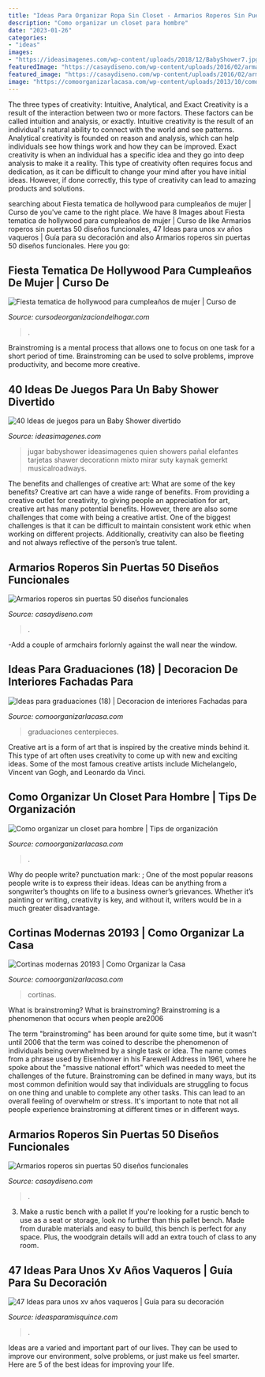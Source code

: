 ```yaml
---
title: "Ideas Para Organizar Ropa Sin Closet - Armarios Roperos Sin Puertas 50 Diseños Funcionales"
description: "Como organizar un closet para hombre"
date: "2023-01-26"
categories:
- "ideas"
images:
- "https://ideasimagenes.com/wp-content/uploads/2018/12/BabyShower7.jpg"
featuredImage: "https://casaydiseno.com/wp-content/uploads/2016/02/armarios-roperos-organizados-pared-azul-1.jpg"
featured_image: "https://casaydiseno.com/wp-content/uploads/2016/02/armarios-roperos-organizados-pared-azul-1.jpg"
image: "https://comoorganizarlacasa.com/wp-content/uploads/2013/10/como-ordenar-un-closet-pequeno-de-hombre-3.jpg"
---
```



The three types of creativity: Intuitive, Analytical, and Exact
Creativity is a result of the interaction between two or more factors. These factors can be called intuition and analysis, or exactly. Intuitive creativity is the result of an individual's natural ability to connect with the world and see patterns. Analytical creativity is founded on reason and analysis, which can help individuals see how things work and how they can be improved. 
Exact creativity is when an individual has a specific idea and they go into deep analysis to make it a reality. This type of creativity often requires focus and dedication, as it can be difficult to change your mind after you have initial ideas. However, if done correctly, this type of creativity can lead to amazing products and solutions.

	

		
searching about Fiesta tematica de hollywood para cumpleaños de mujer | Curso de you've came to the right place. We have 8 Images about Fiesta tematica de hollywood para cumpleaños de mujer | Curso de like Armarios roperos sin puertas 50 diseños funcionales, 47 Ideas para unos xv años vaqueros | Guía para su decoración and also Armarios roperos sin puertas 50 diseños funcionales. Here you go:
		
    
## Fiesta Tematica De Hollywood Para Cumpleaños De Mujer | Curso De

<img loading=lazy src="https://cursodeorganizaciondelhogar.com/wp-content/uploads/2018/02/fiesta-tematica-de-hollywood-para-cumpleanos-de-mujer-9.jpg" onerror="this.onerror=null;this.src='https://tse1.mm.bing.net/th?id=OIP.w_abJP79ZZd_4M-JiwD9YgHaLG&amp;pid=15.1';" alt="Fiesta tematica de hollywood para cumpleaños de mujer | Curso de">

_Source: cursodeorganizaciondelhogar.com_

>. 

	

Brainstroming is a mental process that allows one to focus on one task for a short period of time. Brainstroming can be used to solve problems, improve productivity, and become more creative.

    
## 40 Ideas De Juegos Para Un Baby Shower Divertido

<img loading=lazy src="https://ideasimagenes.com/wp-content/uploads/2018/12/BabyShower7.jpg" onerror="this.onerror=null;this.src='https://tse1.mm.bing.net/th?id=OIP.2XoB4tqg6lPG5MYkxCwQYQHaKe&amp;pid=15.1';" alt="40 Ideas de juegos para un Baby Shower divertido">

_Source: ideasimagenes.com_

>jugar babyshower ideasimagenes quien showers pañal elefantes tarjetas shawer decorationn mixto mirar suty kaynak gemerkt musicalroadways. 

	

The benefits and challenges of creative art: What are some of the key benefits?
Creative art can have a wide range of benefits. From providing a creative outlet for creativity, to giving people an appreciation for art, creative art has many potential benefits. However, there are also some challenges that come with being a creative artist. One of the biggest challenges is that it can be difficult to maintain consistent work ethic when working on different projects. Additionally, creativity can also be fleeting and not always reflective of the person’s true talent.

    
## Armarios Roperos Sin Puertas 50 Diseños Funcionales

<img loading=lazy src="https://casaydiseno.com/wp-content/uploads/2016/02/armarios-roperos-organizados-pared-azul-1.jpg" onerror="this.onerror=null;this.src='https://tse4.mm.bing.net/th?id=OIP.oedexuFYlhEP5mBsRT99WwHaG1&amp;pid=15.1';" alt="Armarios roperos sin puertas 50 diseños funcionales">

_Source: casaydiseno.com_

>. 

	

-Add a couple of armchairs forlornly against the wall near the window.

    
## Ideas Para Graduaciones (18) | Decoracion De Interiores Fachadas Para

<img loading=lazy src="http://comoorganizarlacasa.com/wp-content/uploads/2016/06/Ideas-para-graduaciones-18.jpg" onerror="this.onerror=null;this.src='https://tse2.mm.bing.net/th?id=OIP.WysT-F4Gk2dPIg7AFPlb3wHaKX&amp;pid=15.1';" alt="Ideas para graduaciones (18) | Decoracion de interiores Fachadas para">

_Source: comoorganizarlacasa.com_

>graduaciones centerpieces. 

	

Creative art is a form of art that is inspired by the creative minds behind it. This type of art often uses creativity to come up with new and exciting ideas. Some of the most famous creative artists include Michelangelo, Vincent van Gogh, and Leonardo da Vinci.

    
## Como Organizar Un Closet Para Hombre | Tips De Organización

<img loading=lazy src="https://comoorganizarlacasa.com/wp-content/uploads/2013/10/como-ordenar-un-closet-pequeno-de-hombre-3.jpg" onerror="this.onerror=null;this.src='https://tse4.mm.bing.net/th?id=OIP.z6g9wDVZm74oq3obs8Z5ZQHaJ4&amp;pid=15.1';" alt="Como organizar un closet para hombre | Tips de organización">

_Source: comoorganizarlacasa.com_

>. 

	

Why do people write?
punctuation mark: ;
One of the most popular reasons people write is to express their ideas. Ideas can be anything from a songwriter’s thoughts on life to a business owner’s grievances. Whether it’s painting or writing, creativity is key, and without it, writers would be in a much greater disadvantage.

    
## Cortinas Modernas 20193 | Como Organizar La Casa

<img loading=lazy src="https://comoorganizarlacasa.com/wp-content/uploads/2018/05/Cortinas-modernas-20183-200x300.jpg" onerror="this.onerror=null;this.src='https://tse2.mm.bing.net/th?id=OIP.UDkKtfkq36oSgItmlEhUVQAAAA&amp;pid=15.1';" alt="Cortinas modernas 20193 | Como Organizar la Casa">

_Source: comoorganizarlacasa.com_

>cortinas. 

	

What is brainstroming?
What is brainstroming? Brainstroming is a phenomenon that occurs when people are2006

The term "brainstroming" has been around for quite some time, but it wasn't until 2006 that the term was coined to describe the phenomenon of individuals being overwhelmed by a single task or idea. The name comes from a phrase used by Eisenhower in his Farewell Address in 1961, where he spoke about the "massive national effort" which was needed to meet the challenges of the future. Brainstroming can be defined in many ways, but its most common definition would say that individuals are struggling to focus on one thing and unable to complete any other tasks. This can lead to an overall feeling of overwhelm or stress. It's important to note that not all people experience brainstroming at different times or in different ways.

    
## Armarios Roperos Sin Puertas 50 Diseños Funcionales

<img loading=lazy src="https://casaydiseno.com/wp-content/uploads/2016/02/armario-sin-puertas-silla-alfombra-negra.jpg" onerror="this.onerror=null;this.src='https://tse1.mm.bing.net/th?id=OIP.2qtRfJMOkZBFv_tpqbDu8QHaEU&amp;pid=15.1';" alt="Armarios roperos sin puertas 50 diseños funcionales">

_Source: casaydiseno.com_

>. 

	

3. Make a rustic bench with a pallet
If you're looking for a rustic bench to use as a seat or storage, look no further than this pallet bench. Made from durable materials and easy to build, this bench is perfect for any space. Plus, the woodgrain details will add an extra touch of class to any room.

    
## 47 Ideas Para Unos Xv Años Vaqueros | Guía Para Su Decoración

<img loading=lazy src="https://ideasparamisquince.com/wp-content/uploads/2017/05/40-ideas-xv-anos-vaqueros-30.jpg" onerror="this.onerror=null;this.src='https://tse4.mm.bing.net/th?id=OIP.eBiDi3wSbvQOzKLveqq6WAHaLZ&amp;pid=15.1';" alt="47 Ideas para unos xv años vaqueros | Guía para su decoración">

_Source: ideasparamisquince.com_

>. 

	

Ideas are a varied and important part of our lives. They can be used to improve our environment, solve problems, or just make us feel smarter. Here are 5 of the best ideas for improving your life.

